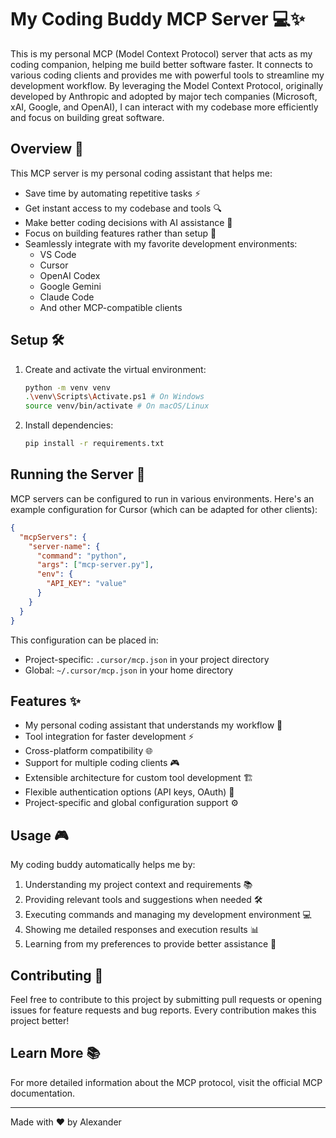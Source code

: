 # My Coding Buddy MCP Server 💻✨

This is my personal MCP (Model Context Protocol) server that acts as my coding companion, helping me build better software faster. It connects to various coding clients and provides me with powerful tools to streamline my development workflow. By leveraging the Model Context Protocol, originally developed by Anthropic and adopted by major tech companies (Microsoft, xAI, Google, and OpenAI), I can interact with my codebase more efficiently and focus on building great software.

## Overview 🎯

This MCP server is my personal coding assistant that helps me:

- Save time by automating repetitive tasks ⚡
- Get instant access to my codebase and tools 🔍
- Make better coding decisions with AI assistance 🧠
- Focus on building features rather than setup 🚀
- Seamlessly integrate with my favorite development environments:
  - VS Code
  - Cursor
  - OpenAI Codex
  - Google Gemini
  - Claude Code
  - And other MCP-compatible clients

## Setup 🛠️

1. Create and activate the virtual environment:

   ```bash
   python -m venv venv
   .\venv\Scripts\Activate.ps1 # On Windows
   source venv/bin/activate # On macOS/Linux
   ```

2. Install dependencies:
   ```bash
   pip install -r requirements.txt
   ```

## Running the Server 🚀

MCP servers can be configured to run in various environments. Here's an example configuration for Cursor (which can be adapted for other clients):

```json
{
  "mcpServers": {
    "server-name": {
      "command": "python",
      "args": ["mcp-server.py"],
      "env": {
        "API_KEY": "value"
      }
    }
  }
}
```

This configuration can be placed in:

- Project-specific: `.cursor/mcp.json` in your project directory
- Global: `~/.cursor/mcp.json` in your home directory

## Features ✨

- My personal coding assistant that understands my workflow 🤖
- Tool integration for faster development ⚡
- Cross-platform compatibility 🌐
- Support for multiple coding clients 🎮
- Extensible architecture for custom tool development 🏗️
- Flexible authentication options (API keys, OAuth) 🔐
- Project-specific and global configuration support ⚙️

## Usage 🎮

My coding buddy automatically helps me by:

1. Understanding my project context and requirements 📚
2. Providing relevant tools and suggestions when needed 🛠️
3. Executing commands and managing my development environment 💻
4. Showing me detailed responses and execution results 📊
5. Learning from my preferences to provide better assistance 🧠

## Contributing 🤝

Feel free to contribute to this project by submitting pull requests or opening issues for feature requests and bug reports. Every contribution makes this project better!

## Learn More 📚

For more detailed information about the MCP protocol, visit the official MCP documentation.

---

Made with ❤️ by Alexander
